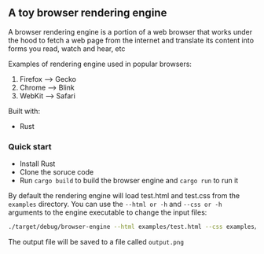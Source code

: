 ## A toy browser rendering engine

A browser rendering engine is a portion of a web browser that works under the hood to fetch a web page from the internet and translate its content into forms you read, watch and hear, etc

Examples of rendering engine used in popular browsers:

1. Firefox --> Gecko
2. Chrome --> Blink
3. WebKit --> Safari

Built with:

- Rust

### Quick start

- Install Rust
- Clone the soruce code
- Run `cargo build` to build the browser engine and `cargo run` to run it

By default the rendering engine will load test.html and test.css from the `examples` directory. You can use the `--html or -h` and `--css or -h` arguments to the engine executable to change the input files:

```bash
./target/debug/browser-engine --html examples/test.html --css examples/test.css

```

The output file will be saved to a file called `output.png`
